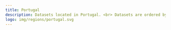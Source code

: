 ```yaml
---
title: Portugal
description: Datasets located in Portugal. <br> Datasets are ordered by the last modified date.
logo: img/regions/portugal.svg
---
```

